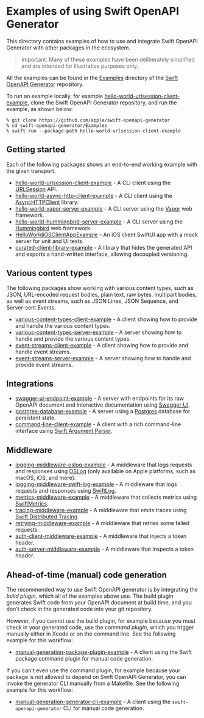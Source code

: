 # Examples of using Swift OpenAPI Generator

This directory contains examples of how to use and
integrate Swift OpenAPI Generator with other packages in the ecosystem.

> Important: Many of these examples have been deliberately simplified and are intended for illustrative purposes only.

All the examples can be found in the [Examples](https://github.com/apple/swift-openapi-generator/tree/main/Examples) directory of the [Swift OpenAPI Generator](https://github.com/apple/swift-openapi-generator) repository.

To run an example locally, for example [hello-world-urlsession-client-example](https://github.com/apple/swift-openapi-generator/tree/main/Examples/hello-world-urlsession-client-example), clone the Swift OpenAPI Generator repository, and run the example, as shown below:

```console
% git clone https://github.com/apple/swift-openapi-generator
% cd swift-openapi-generator/Examples
% swift run --package-path hello-world-urlsession-client-example
```

## Getting started

Each of the following packages shows an end-to-end working example with the given transport.

- [hello-world-urlsession-client-example](./hello-world-urlsession-client-example) - A CLI client using the [URLSession](https://developer.apple.com/documentation/foundation/urlsession) API.
- [hello-world-async-http-client-example](./hello-world-async-http-client-example) - A CLI client using the [AsyncHTTPClient](https://github.com/swift-server/async-http-client) library.
- [hello-world-vapor-server-example](./hello-world-vapor-server-example) - A CLI server using the [Vapor](https://github.com/vapor/vapor) web framework.
- [hello-world-hummingbird-server-example](./hello-world-hummingbird-server-example) - A CLI server using the [Hummingbird](https://github.com/hummingbird-project/hummingbird) web framework.
- [HelloWorldiOSClientAppExample](./HelloWorldiOSClientAppExample) - An iOS client SwiftUI app with a mock server for unit and UI tests.
- [curated-client-library-example](./curated-client-library-example) - A library that hides the generated API and exports a hand-written interface, allowing decoupled versioning.

## Various content types

The following packages show working with various content types, such as JSON, URL-encoded request bodies, plain text, raw bytes, multipart bodies, as well as event streams, such as JSON Lines, JSON Sequence, and Server-sent Events.

- [various-content-types-client-example](./various-content-types-client-example) - A client showing how to provide and handle the various content types.
- [various-content-types-server-example](./various-content-types-server-example) - A server showing how to handle and provide the various content types.
- [event-streams-client-example](./event-streams-client-example) - A client showing how to provide and handle event streams.
- [event-streams-server-example](./event-streams-server-example) - A server showing how to handle and provide event streams.

## Integrations

- [swagger-ui-endpoint-example](./swagger-ui-endpoint-example) - A server with endpoints for its raw OpenAPI document and interactive documentation using [Swagger UI](https://github.com/swagger-api/swagger-ui).
- [postgres-database-example](./postgres-database-example) - A server using a [Postgres](https://www.postgresql.org) database for persistent state.
- [command-line-client-example](./command-line-client-example) - A client with a rich command-line interface using [Swift Argument Parser](https://github.com/apple/swift-argument-parser).

## Middleware

- [logging-middleware-oslog-example](./logging-middleware-oslog-example) - A middleware that logs requests and responses using [OSLog](https://developer.apple.com/documentation/os/oslog) (only available on Apple platforms, such as macOS, iOS, and more).
- [logging-middleware-swift-log-example](./logging-middleware-swift-log-example) - A middleware that logs requests and responses using [SwiftLog](https://github.com/apple/swift-log).
- [metrics-middleware-example](./metrics-middleware-example) - A middleware that collects metrics using [SwiftMetrics](https://github.com/apple/swift-metrics).
- [tracing-middleware-example](./tracing-middleware-example) - A middleware that emits traces using [Swift Distributed Tracing](https://github.com/apple/swift-distributed-tracing).
- [retrying-middleware-example](./retrying-middleware-example) - A middleware that retries some failed requests.
- [auth-client-middleware-example](./auth-client-middleware-example) - A middleware that injects a token header.
- [auth-server-middleware-example](./auth-server-middleware-example) - A middleware that inspects a token header.

## Ahead-of-time (manual) code generation

The recommended way to use Swift OpenAPI generator is by integrating the _build plugin_, which all of the examples above use. The build plugin generates Swift code from your OpenAPI document at build time, and you don't check in the generated code into your git repository. 

However, if you cannot use the build plugin, for example because you must check in your generated code, use the _command plugin_, which you trigger manually either in Xcode or on the command line. See the following example for this workflow:

- [manual-generation-package-plugin-example](./manual-generation-package-plugin-example) - A client using the Swift package command plugin for manual code generation.

If you can't even use the command plugin, for example because your package is not allowed to depend on Swift OpenAPI Generator, you can invoke the generator CLI manually from a Makefile. See the following example for this workflow:

- [manual-generation-generator-cli-example](./manual-generation-generator-cli-example) - A client using the `swift-openapi-generator` CLI for manual code generation.
